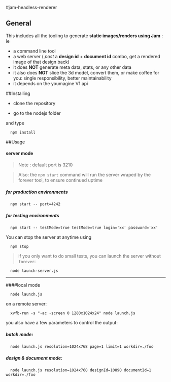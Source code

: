 #jam-headless-renderer

## General

This includes all the tooling to generate **static images/renders using Jam** :  ie

- a command line tool 
- a web server ( *post* a **design id** + **document id** combo, get a rendered image of that design back)
- it does **NOT** generate meta data, stats, or any other data
- it also does **NOT** slice the 3d model, convert them, or make coffee for you: single responsibility, better maintainability
- it depends on the youmagine V1 api 


##Installing

  * clone the repository

  * go to the nodejs folder

  and type 

  ```
    npm install
  ```

##Usage


#### server mode 

> Note : default port is 3210
 
> Also: the `npm start` command will run the server wraped by the forever tool, to ensure continued uptime



##### for production environments

```
  npm start -- port=4242
```

##### for testing environments 

```
  npm start -- testMode=true testMode=true login='xx' password='xx'
```


You can stop the server at anytime using

```
  npm stop
```

> if you only want to do small tests, you can launch the server without `forever`:

```
  node launch-server.js
```


----------
####local mode

```
  node launch.js
```

on a remote server:

```
  xvfb-run -s "-ac -screen 0 1280x1024x24" node launch.js
```


you also have a few parameters to control the output:

##### batch mode:

```
  node launch.js resolution=1024x768 page=1 limit=1 workdir=./foo
```

##### design & document mode:

```
  node launch.js resolution=1024x768 designId=10890 documentId=1 workdir=./foo
```




